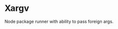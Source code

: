 [//]: # (Readme partial used by an default readme page)

# Xargv

Node package runner with ability to pass foreign args.
